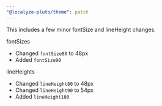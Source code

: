 ```yaml
---
"@localyze-pluto/theme": patch
---
```


This includes a few minor fontSize and lineHeight changes.

fontSizes

- Changed `fontSize80` to 48px
- Added `fontSize90`

lineHeights

- Changed `lineHeight80` to 48px
- Changed `lineHeight90` to 54px
- Added `lineHeight100`

